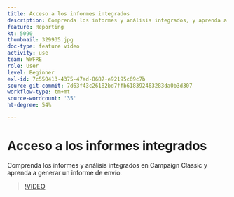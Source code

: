 ```yaml
---
title: Acceso a los informes integrados
description: Comprenda los informes y análisis integrados, y aprenda a generar un informe de envío.
feature: Reporting
kt: 5090
thumbnail: 329935.jpg
doc-type: feature video
activity: use
team: WWFRE
role: User
level: Beginner
exl-id: 7c550413-4375-47ad-8687-e92195c69c7b
source-git-commit: 7d63f43c26182bd7ffb618392463283da0b3d307
workflow-type: tm+mt
source-wordcount: '35'
ht-degree: 54%

---
```


# Acceso a los informes integrados

Comprenda los informes y análisis integrados en Campaign Classic y aprenda a generar un informe de envío.

>[!VIDEO](https://video.tv.adobe.com/v/329935?quality=12)
